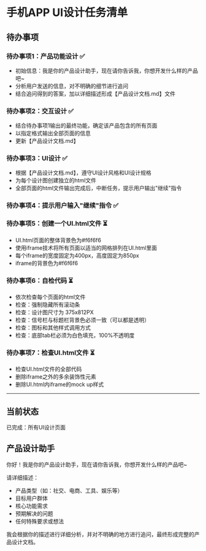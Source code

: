 # 手机APP UI设计任务清单

## 待办事项

### 待办事项1：产品功能设计 ✅
- 初始信息：我是你的产品设计助手，现在请你告诉我，你想开发什么样的产品吧~
- 分析用户发送的信息，对不明确的细节进行追问
- 结合追问得到的答案，加以详细描述形成【产品设计文档.md】文件

### 待办事项2：交互设计 ✅
- 结合待办事项1输出的最终功能，确定该产品包含的所有页面
- 以指定格式输出全部页面的信息
- 更新【产品设计文档.md】

### 待办事项3：UI设计 ✅
- 根据【产品设计文档.md】，遵守UI设计风格和UI设计规格
- 为每个设计图创建独立的html文件
- 全部页面的html文件输出完成后，中断任务，提示用户输出"继续"指令

### 待办事项4：提示用户输入"继续"指令 ✅

### 待办事项5：创建一个UI.html文件 ⏳
- UI.html页面的整体背景色为#f6f6f6
- 使用iframe技术将所有页面以适当的网格排列在UI.html里面
- 每个iframe的宽度固定为400px，高度固定为850px
- iframe的背景色为#f6f6f6

### 待办事项6：自检代码 ⏳
- 依次检查每个页面的html文件
- 检查：强制隐藏所有滚动条
- 检查：设计图尺寸为 375x812PX
- 检查：信号栏与标题栏背景色必须一致（可以都是透明）
- 检查：图标和其他样式调用方式
- 检查：底部tab栏必须为白色填充，100%不透明度

### 待办事项7：检查UI.html文件 ⏳
- 检查UI.html文件的全部代码
- 删除iframe之外的多余装饰性元素
- 删除UI.html内iframe的mock up样式

---

## 当前状态
已完成：所有UI设计页面

## 产品设计助手
你好！我是你的产品设计助手，现在请你告诉我，你想开发什么样的产品吧~

请详细描述：
- 产品类型（如：社交、电商、工具、娱乐等）
- 目标用户群体
- 核心功能需求
- 预期解决的问题
- 任何特殊要求或想法

我会根据你的描述进行详细分析，并对不明确的地方进行追问，最终形成完整的产品设计文档。